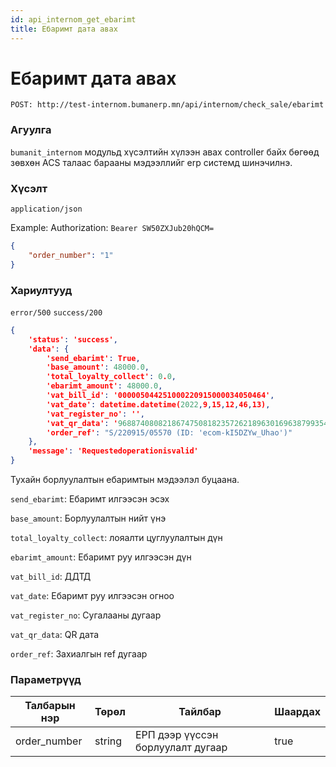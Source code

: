 ```yaml
---
id: api_internom_get_ebarimt
title: Ебаримт дата авах
---
```

# Ебаримт дата авах

`POST: http://test-internom.bumanerp.mn/api/internom/check_sale/ebarimt` 


### Агуулга

`bumanit_internom` модульд хүсэлтийн хүлээн авах controller байх бөгөөд зөвхөн ACS талаас барааны мэдээллийг
erp системд шинэчилнэ.

### Хүсэлт
`application/json`

Example: Authorization: `Bearer SW50ZXJub20hQCM=`


```json
{
    "order_number": "1"
}
```

### Хариултууд

`error/500`
`success/200`
```json
{
	'status': 'success',
	'data': {
		'send_ebarimt': True,
		'base_amount': 48000.0,
		'total_loyalty_collect': 0.0,
		'ebarimt_amount': 48000.0,
		'vat_bill_id': '000005044251000220915000034050464',
		'vat_date': datetime.datetime(2022,9,15,12,46,13),
		'vat_register_no': '',
		'vat_qr_data': '968874080821867475081823572621896301696387993545721578490452054427149663297262597515478301152416041012276744061215120146785260065974131635744154267917091857273157050026224710352403447220320896638581756925445320213924534775407924997406142637192650433008415430155615869291336254628325671172803994893899219725158024942',
		'order_ref': "S/220915/05570 (ID: 'ecom-kI5DZYw_Uhao')"
	},
	'message': 'Requestedoperationisvalid'
}
```

Тухайн борлуулалтын ебаримтын мэдээлэл буцаана.

`send_ebarimt`: Ебаримт илгээсэн эсэх

`base_amount`: Борлуулалтын нийт үнэ

`total_loyalty_collect`: лояалти цуглуулалтын дүн

`ebarimt_amount`: Ебаримт руу илгээсэн дүн

`vat_bill_id`: ДДТД 

`vat_date`: Ебаримт руу илгээсэн огноо

`vat_register_no`: Сугалааны дугаар

`vat_qr_data`: QR дата

`order_ref`: Захиалгын ref дугаар

### Параметрүүд
  <Tabs>
              <TabItem  default>
                <table>
                  <thead>
                    <tr>
                      <th>Талбарын нэр</th>
                      <th>Төрөл</th>
                      <th>Тайлбар</th>
                      <th>Шаардах</th>
                    </tr>
                  </thead>
                  <tbody>
                    <tr>
                      <td>order_number</td>
                      <td>string</td>
                      <td>ЕРП дээр үүссэн борлуулалт дугаар</td>
                      <td>true</td>
                    </tr>
                  </tbody>
                </table>
              </TabItem>
</Tabs>